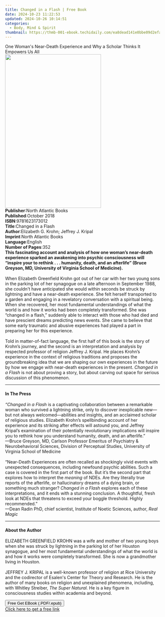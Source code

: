 ```yaml
---
title: Changed in a Flash | Free Book
date: 2024-10-23 11:22:53
updated: 2024-10-26 10:14:51
categories:
  - Body, Mind & Spirit
thumbnail: https://thmb-001-ebook.techidaily.com/ea8dead141e0bbe09d2efa08a38008d95eca47216a551ce080c296f7d360c7aa.jpg
---
```

<main id="book-container">
  <div class="flex flex-col">
    <div class="book-brief flex-1 py-6 px-4 sm:p-6 md:py-10 md:px-8">
      <!-- brief-->
      <div class="book-brief-main">
        One Woman's Near-Death Experience and Why a Scholar Thinks It Empowers
        Us All
      </div>
    </div>
    <div
      class="book-meta-info flex-1 grid gap-4 col-start-1 col-end-3 row-start-1 sm:mb-6 sm:grid-cols-4 lg:gap-6 lg:col-start-2 lg:row-end-6 lg:row-span-6 lg:mb-0"
    >
      <div
        class="book-meta-info-left place-content-center mt-4 p-4 text-sm leading-6 col-start-2 col-span-2 dark:text-slate-400"
      >
        <img
          class="w-full h-500 object-cover rounded-lg sm:h-255 sm:col-span-2 lg:col-span-full"
          src="https://img-001-ebook.techidaily.com/0008e4a6422130342fab9c1a5ef7dfa7effff0ad9ab6e981edb6daffd9f34888.jpg"
          alt=""
          width="312"
          height="500"
        />
      </div>
      <div
        class="book-meta-info-right mt-2 col-start-1 row-start-2 col-span-3 self-center"
      >
        <!-- meta data  -->
        <div class="flex flex-col px-4 md:px-8">
          <div class="flex-1">
            <strong>Publisher</strong>:<span class="px-2"
              >North Atlantic Books</span
            >
          </div>
          <div class="flex-1">
            <strong>Published</strong>:<span class="px-2">October 2018</span>
          </div>
          <div class="flex-1">
            <strong>ISBN</strong>:<span class="px-2">9781623173012</span>
          </div>
          <div class="flex-1">
            <strong>Title</strong>:<span class="px-2">Changed in a Flash</span>
          </div>
          <div class="flex-1">
            <strong>Author</strong>:<span class="px-2"
              >Elizabeth G. Krohn; Jeffrey J. Kripal</span
            >
          </div>
          <div class="flex-1">
            <strong>Imprint</strong>:<span class="px-2"
              >North Atlantic Books</span
            >
          </div>
          <div class="flex-1">
            <strong>Language</strong>:<span class="px-2">English</span>
          </div>
          <div class="flex-1">
            <strong>Number of Pages</strong>:<span class="px-2">352</span>
          </div>
        </div>
      </div>
    </div>
    <div class="book-description flex-1 py-6 px-4 sm:p-6 md:py-10 md:px-8">
      <div class="book-description-main">
        <div accordion-content="" id="description">
          <b
            >This fascinating account and analysis of how one woman’s near-death
            experience sparked an awakening into psychic consciousness will
            “inspire your to rethink . . . humanity, death, and an afterlife”
            (Bruce Greyson, MD, University of Virginia School of Medicine).</b
          ><br />
          <b></b><br />
          When Elizabeth Greenfield Krohn got out of her car with her two young
          sons in the parking lot of her synagogue on a late afternoon in
          September 1988, she couldn't have anticipated she would within seconds
          be struck by lightning and have a near-death experience. She felt
          herself transported to a garden and engaging in a revelatory
          conversation with a spiritual being. When she recovered, her most
          fundamental understandings of what the world is and how it works had
          been completely transformed. She was “changed in a flash,” suddenly
          able to interact with those who had died and have prescient dreams
          predicting news events. She came to believe that some early traumatic
          and abusive experiences had played a part in preparing her for this
          experience.<br />
          &nbsp;<br />
          Told in matter-of-fact language, the first half of this book is the
          story of Krohn’s journey, and the second is an interpretation and
          analysis by respected professor of religion Jeffrey J. Kripal. He
          places Krohn’s experience in the context of religious traditions and
          proposes the groundbreaking idea that we are shaping our own
          experiences in the future by how we engage with near-death experiences
          in the present. <i>Changed in a Flash</i> is not about proving a
          story, but about carving out space for serious discussion of this
          phenomenon.
        </div>
        <div class="accordion-fader"></div>
      </div>
    </div>
    <div class="book-excerpts flex-1 py-6 px-4 sm:p-6 md:py-10 md:px-8">
      <!-- excerpts-->
      <div class="book-excerpts-main">
        <hr />
        <h4 class="placeholder placeholder-heading">
          <span>In The Press</span>
        </h4>
        <p>
          <i>“Changed in a Flash</i> is a captivating collaboration between a
          remarkable woman who survived a lightning strike, only to discover
          inexplicable new—but not always welcomed—abilities and insights, and
          an acclaimed scholar of religious studies. Elizabeth Krohn’s
          spellbinding account of her experience and its striking after effects
          will astound you, and Jeffrey Kripal’s examination of their
          potentially revolutionary implications will inspire you to rethink how
          you understand humanity, death, and an afterlife.”<br />
          —Bruce Greyson, MD, Carlson Professor Emeritus of Psychiatry &amp;
          Neurobehavioral Sciences, Division of Perceptual Studies, University
          of Virginia School of Medicine<br /><br />“Near-Death Experiences are
          often recalled as shockingly vivid events with unexpected
          consequences, including newfound psychic abilities. Such a case is
          covered in the first part of the book. But it’s the second part that
          explores how to interpret the&nbsp;<i>meaning&nbsp;</i>of NDEs. Are
          they literally true reports of the afterlife, or hallucinatory dreams
          of a dying brain, or something much stranger?&nbsp;<i
            >Changed in a Flash&nbsp;</i
          >explores each of these interpretations, and it ends with a stunning
          conclusion. A thoughtful, fresh look at NDEs that threatens to exceed
          your boggle threshold. Highly recommended.”<br />
          —Dean Radin PhD, chief scientist, Institute of Noetic Sciences,
          author,&nbsp;<i>Real Magic</i>
        </p>
      </div>
    </div>
    <div class="book-about-author flex-1 py-6 px-4 sm:p-6 md:py-10 md:px-8">
      <!-- about author-->
      <div class="book-main-author-main">
        <hr />
        <h4 class="placeholder placeholder-heading">
          <span>About the Author</span>
        </h4>
        <p>
          ELIZABETH GREENFIELD KROHN was a wife and mother of two young boys
          when she was struck by lightning in the parking lot of her Houston
          synagogue, and her most fundamental understandings of what the world
          is and how it works were completely transformed. She is now a
          grandmother living in Houston.<br /><br />JEFFREY J. KRIPAL is a
          well-known professor of religion at Rice University and the codirector
          of Esalen's Center for Theory and Research. He is the author of many
          books on religion and unexplained phenomena, including, with Whitley
          Streiber,&nbsp;<i>The Super Natural.</i>&nbsp;He is a key figure in
          consciousness studies within academia and beyond.
        </p>
      </div>
    </div>
    <div class="book-free-get flex-1 py-6 px-4 sm:p-6 md:py-10 md:px-8">
      <button
        id="btn-free-get"
        class="bg-blue-500 hover:bg-blue-700 text-white font-bold py-2 px-4 rounded"
      >
        Free Get EBook (.PDF/.epub)
      </button>
      <div id="countdown-display" class="px-2 text-lg mt-2"></div>
      <a
        id="free-link"
        class="hidden bg-blue-500 hover:bg-blue-700 text-white font-bold py-2 px-4 rounded"
        href="https://www.ebooks.com/en-us/book/95947345/changed-in-a-flash/elizabeth-g-krohn/"
        target="_blank"
        >Click here to get a free link</a
      >
    </div>
    <script>
      let countdownTime = 0;
      let countdownInterval = null;
      document
        .getElementById('btn-free-get')
        .addEventListener('click', startCountdown);
      function startCountdown() {
        countdownTime = new Date().getTime() + 60000 * 3;
        countdownInterval = setInterval(updateCountdown, 1000);
        document.getElementById('btn-free-get').disabled = true;
        document
          .getElementById('btn-free-get')
          .classList.add('bg-gray-500', 'cursor-not-allowed');
      }
      function updateCountdown() {
        let currentTime = new Date().getTime();
        let timeLeft = countdownTime - currentTime;
        let secondsLeft = Math.floor(timeLeft / 1000);
        document.getElementById('countdown-display').innerHTML =
          `Remaining time: ${secondsLeft} seconds.`;
        if (secondsLeft <= 0) {
          clearInterval(countdownInterval);
          document.getElementById('btn-free-get').classList.add('hidden');
          document.getElementById('free-link').classList.remove('hidden');
          document.getElementById('countdown-display').innerHTML = '';
        }
      }
    </script>
  </div>
</main>
